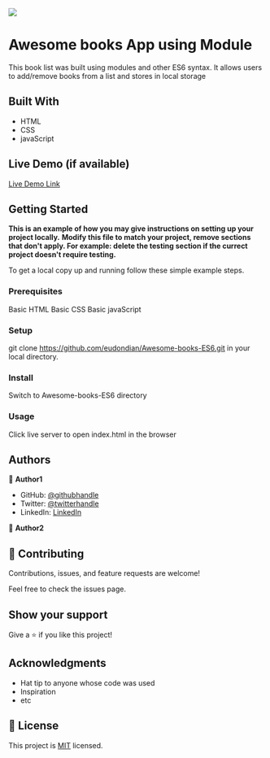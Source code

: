 ![](https://img.shields.io/badge/Microverse-blueviolet)

# Awesome books App using Module

This book list was built using modules and other ES6 syntax. It allows users to add/remove books from a list and stores in local storage

## Built With

- HTML
- CSS
- javaScript

## Live Demo (if available)

[Live Demo Link](https://livedemo.com)

## Getting Started

**This is an example of how you may give instructions on setting up your project locally.**
**Modify this file to match your project, remove sections that don't apply. For example: delete the testing section if the currect project doesn't require testing.**

To get a local copy up and running follow these simple example steps.

### Prerequisites

Basic HTML
Basic CSS
Basic javaScript

### Setup

git clone https://github.com/eudondian/Awesome-books-ES6.git in your local directory.

### Install

Switch to Awesome-books-ES6 directory

### Usage

Click live server to open index.html in the browser

## Authors

👤 **Author1**

- GitHub: [@githubhandle](https://github.com/eudondian)
- Twitter: [@twitterhandle](https://twitter.com/eudondian)
- LinkedIn: [LinkedIn](https://linkedin.com/in/esther-udondian-186849119/)

👤 **Author2**

## 🤝 Contributing

Contributions, issues, and feature requests are welcome!

Feel free to check the issues page.

## Show your support

Give a ⭐️ if you like this project!

## Acknowledgments

- Hat tip to anyone whose code was used
- Inspiration
- etc

## 📝 License

This project is [MIT](./MIT.md) licensed.
